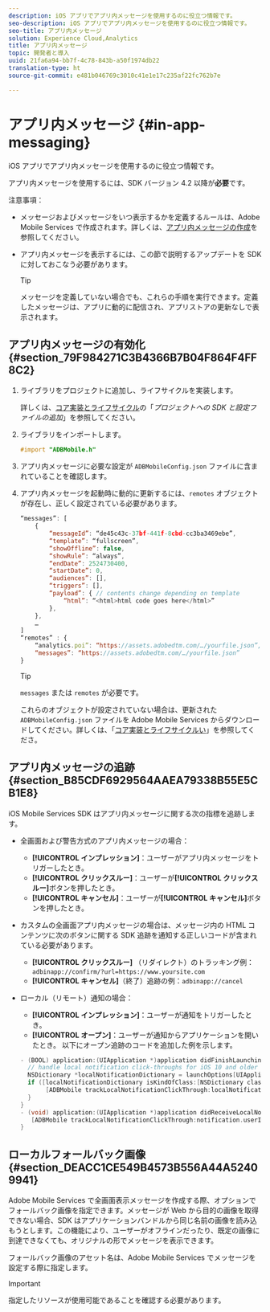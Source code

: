 ```yaml
---
description: iOS アプリでアプリ内メッセージを使用するのに役立つ情報です。
seo-description: iOS アプリでアプリ内メッセージを使用するのに役立つ情報です。
seo-title: アプリ内メッセージ
solution: Experience Cloud,Analytics
title: アプリ内メッセージ
topic: 開発者と導入
uuid: 21fa6a94-bb7f-4c78-843b-a50f1974db22
translation-type: ht
source-git-commit: e481b046769c3010c41e1e17c235af22fc762b7e

---
```



# アプリ内メッセージ {#in-app-messaging}

iOS アプリでアプリ内メッセージを使用するのに役立つ情報です。

アプリ内メッセージを使用するには、SDK バージョン 4.2 以降が&#x200B;**必要**&#x200B;です。

注意事項：

* メッセージおよびメッセージをいつ表示するかを定義するルールは、Adobe Mobile Services で作成されます。詳しくは、[アプリ内メッセージの作成](/help/using/in-app-messaging/t-in-app-message/t-in-app-message.md)を参照してください。
* アプリ内メッセージを表示するには、この節で説明するアップデートを SDK に対しておこなう必要があります。

   >[!TIP]
   >
   >メッセージを定義していない場合でも、これらの手順を実行できます。定義したメッセージは、アプリに動的に配信され、アプリストアの更新なしで表示されます。

## アプリ内メッセージの有効化 {#section_79F984271C3B4366B7B04F864F4FF8C2}

1. ライブラリをプロジェクトに追加し、ライフサイクルを実装します。

   詳しくは、[コア実装とライフサイクル](/help/ios/getting-started/requirements.md)の「*プロジェクトへの SDK と設定ファイルの追加*」を参照してください。

1. ライブラリをインポートします。

   ```objective-c
   #import "ADBMobile.h"
   ```

1. アプリ内メッセージに必要な設定が `ADBMobileConfig.json` ファイルに含まれていることを確認します。
1. アプリ内メッセージを起動時に動的に更新するには、`remotes` オブジェクトが存在し、正しく設定されている必要があります。

   ```js
   “messages”: [ 
       { 
           “messageId”: “de45c43c-37bf-441f-8cbd-cc3ba3469ebe”, 
           “template”: “fullscreen”, 
           “showOffline”: false, 
           “showRule”: “always”, 
           “endDate”: 2524730400, 
           “startDate”: 0, 
           “audiences”: [], 
           “triggers”: [], 
           “payload”: { // contents change depending on template 
               “html”: “<html>html code goes here</html>” 
           }, 
       }, 
       … 
   ] 
   “remotes” : { 
       “analytics.poi”: “https://assets.adobedtm.com/…/yourfile.json”, 
       “messages”: “https://assets.adobedtm.com/…/yourfile.json” 
   }
   ```

   >[!TIP]
   >
   >`messages` または `remotes` が必要です。

   これらのオブジェクトが設定されていない場合は、更新された `ADBMobileConfig.json` ファイルを Adobe Mobile Services からダウンロードしてください。詳しくは、「[コア実装とライフサイクルい](/help/ios/getting-started/requirements.md)」を参照してくださ。

## アプリ内メッセージの追跡 {#section_B85CDF6929564AAEA79338B55E5CB1E8}

iOS Mobile Services SDK はアプリ内メッセージに関する次の指標を追跡します。

* 全画面および警告方式のアプリ内メッセージの場合：

   * **[!UICONTROL インプレッション]**：ユーザーがアプリ内メッセージをトリガーしたとき。
   * **[!UICONTROL クリックスルー]**：ユーザーが&#x200B;**[!UICONTROL クリックスルー]**&#x200B;ボタンを押したとき。
   * **[!UICONTROL キャンセル]**：ユーザーが&#x200B;**[!UICONTROL キャンセル]**&#x200B;ボタンを押したとき。

* カスタムの全画面アプリ内メッセージの場合は、メッセージ内の HTML コンテンツに次のボタンに関する SDK 追跡を通知する正しいコードが含まれている必要があります。

   * **[!UICONTROL クリックスルー]** （リダイレクト）のトラッキング例：`adbinapp://confirm/?url=https://www.yoursite.com`
   * **[!UICONTROL キャンセル]**（終了）追跡の例：`adbinapp://cancel`

* ローカル（リモート）通知の場合：

   * **[!UICONTROL インプレッション]**：ユーザーが通知をトリガーしたとき。
   * **[!UICONTROL オープン]**：ユーザーが通知からアプリケーションを開いたとき。
   以下にオープン追跡のコードを追加した例を示します。

   ```objective-c
   - (BOOL) application:(UIApplication *)application didFinishLaunchingWithOptions:(NSDictionary *)launchOptions { 
     // handle local notification click-throughs for iOS 10 and older 
     NSDictionary *localNotificationDictionary = launchOptions[UIApplicationLaunchOptionsLocalNotificationKey]; 
     if ([localNotificationDictionary isKindOfClass:[NSDictionary class]]) { 
          [ADBMobile trackLocalNotificationClickThrough:localNotificationDictionary]; 
     } 
   } 
   - (void) application:(UIApplication *)application didReceiveLocalNotification:(UILocalNotification *)notification { 
      [ADBMobile trackLocalNotificationClickThrough:notification.userInfo]; 
   }
   ```

## ローカルフォールバック画像 {#section_DEACC1CE549B4573B556A44A52409941}

Adobe Mobile Services で全画面表示メッセージを作成する際、オプションでフォールバック画像を指定できます。メッセージが Web から目的の画像を取得できない場合、SDK はアプリケーションバンドルから同じ名前の画像を読み込もうとします。この機能により、ユーザーがオフラインだったり、既定の画像に到達できなくても、オリジナルの形でメッセージを表示できます。

フォールバック画像のアセット名は、Adobe Mobile Services でメッセージを設定する際に指定します。

>[!IMPORTANT]
>
>指定したリソースが使用可能であることを確認する必要があります。

